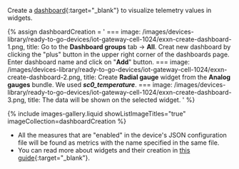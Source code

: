 Create a [dashboard](https://winstarcloud.io/docs/{{page.docsPrefix}}user-guide/dashboards/){:target="_blank"} to visualize telemetry values in widgets.

{% assign dashboardCreation = '
    ===
        image: /images/devices-library/ready-to-go-devices/iot-gateway-cell-1024/exxn-create-dashboard-1.png,
        title: Go to the <b>Dashboard groups</b> tab -> <b>All</b>. Creat new dashboard by clicking the "plus" button in the upper right corner of the dashboards page. Enter dashboard name and click on "<b>Add</b>" button.
    ===
        image: /images/devices-library/ready-to-go-devices/iot-gateway-cell-1024/exxn-create-dashboard-2.png,
        title: Create <b>Radial gauge</b> widget from the <b>Analog gauges</b> bundle. We used <b><i>sc0_temperature</i></b>.
    ===
        image: /images/devices-library/ready-to-go-devices/iot-gateway-cell-1024/exxn-create-dashboard-3.png,
        title: The data will be shown on the selected widget.
'
%}

{% include images-gallery.liquid showListImageTitles="true" imageCollection=dashboardCreation %}

- All the measures that are "enabled" in the device's JSON configuration file will be found as metrics with the name specified in the same file.  
- You can read more about widgets and their creation in [this guide](https://winstarcloud.io/docs/{{page.docsPrefix}}user-guide/dashboards/#widgets){:target="_blank"}.  

